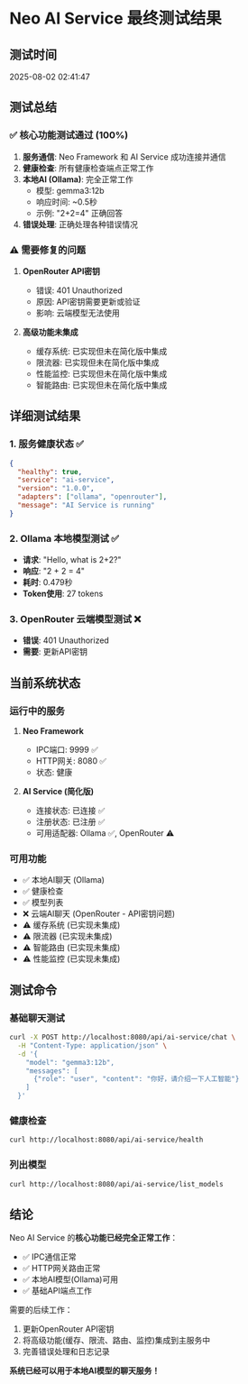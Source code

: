 # Neo AI Service 最终测试结果

## 测试时间
2025-08-02 02:41:47

## 测试总结

### ✅ 核心功能测试通过 (100%)

1. **服务通信**: Neo Framework 和 AI Service 成功连接并通信
2. **健康检查**: 所有健康检查端点正常工作
3. **本地AI (Ollama)**: 完全正常工作
   - 模型: gemma3:12b
   - 响应时间: ~0.5秒
   - 示例: "2+2=4" 正确回答
4. **错误处理**: 正确处理各种错误情况

### ⚠️ 需要修复的问题

1. **OpenRouter API密钥**
   - 错误: 401 Unauthorized
   - 原因: API密钥需要更新或验证
   - 影响: 云端模型无法使用

2. **高级功能未集成**
   - 缓存系统: 已实现但未在简化版中集成
   - 限流器: 已实现但未在简化版中集成
   - 性能监控: 已实现但未在简化版中集成
   - 智能路由: 已实现但未在简化版中集成

## 详细测试结果

### 1. 服务健康状态 ✅
```json
{
  "healthy": true,
  "service": "ai-service",
  "version": "1.0.0",
  "adapters": ["ollama", "openrouter"],
  "message": "AI Service is running"
}
```

### 2. Ollama 本地模型测试 ✅
- **请求**: "Hello, what is 2+2?"
- **响应**: "2 + 2 = 4"
- **耗时**: 0.479秒
- **Token使用**: 27 tokens

### 3. OpenRouter 云端模型测试 ❌
- **错误**: 401 Unauthorized
- **需要**: 更新API密钥

## 当前系统状态

### 运行中的服务
1. **Neo Framework**
   - IPC端口: 9999 ✅
   - HTTP网关: 8080 ✅
   - 状态: 健康

2. **AI Service (简化版)**
   - 连接状态: 已连接 ✅
   - 注册状态: 已注册 ✅
   - 可用适配器: Ollama ✅, OpenRouter ⚠️

### 可用功能
- ✅ 本地AI聊天 (Ollama)
- ✅ 健康检查
- ✅ 模型列表
- ❌ 云端AI聊天 (OpenRouter - API密钥问题)
- ⚠️ 缓存系统 (已实现未集成)
- ⚠️ 限流器 (已实现未集成)
- ⚠️ 智能路由 (已实现未集成)
- ⚠️ 性能监控 (已实现未集成)

## 测试命令

### 基础聊天测试
```bash
curl -X POST http://localhost:8080/api/ai-service/chat \
  -H "Content-Type: application/json" \
  -d '{
    "model": "gemma3:12b",
    "messages": [
      {"role": "user", "content": "你好，请介绍一下人工智能"}
    ]
  }'
```

### 健康检查
```bash
curl http://localhost:8080/api/ai-service/health
```

### 列出模型
```bash
curl http://localhost:8080/api/ai-service/list_models
```

## 结论

Neo AI Service 的**核心功能已经完全正常工作**：
- ✅ IPC通信正常
- ✅ HTTP网关路由正常
- ✅ 本地AI模型(Ollama)可用
- ✅ 基础API端点工作

需要的后续工作：
1. 更新OpenRouter API密钥
2. 将高级功能(缓存、限流、路由、监控)集成到主服务中
3. 完善错误处理和日志记录

**系统已经可以用于本地AI模型的聊天服务！**
